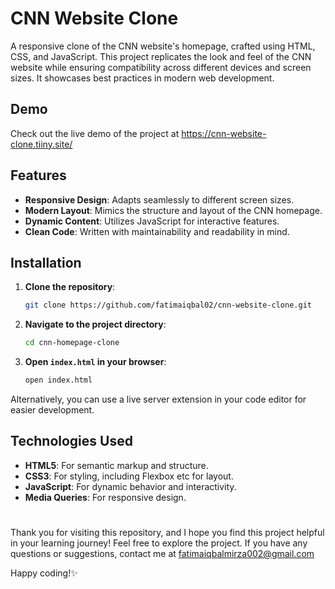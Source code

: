 # CNN Website Clone

A responsive clone of the CNN website's homepage, crafted using HTML, CSS, and JavaScript. This project replicates the look and feel of the CNN website while ensuring compatibility across different devices and screen sizes. It showcases best practices in modern web development.

## Demo

Check out the live demo of the project at https://cnn-website-clone.tiiny.site/ 

## Features

- **Responsive Design**: Adapts seamlessly to different screen sizes.
- **Modern Layout**: Mimics the structure and layout of the CNN homepage.
- **Dynamic Content**: Utilizes JavaScript for interactive features.
- **Clean Code**: Written with maintainability and readability in mind.

## Installation

1. **Clone the repository**:
    ```bash
    git clone https://github.com/fatimaiqbal02/cnn-website-clone.git
    ```
2. **Navigate to the project directory**:
    ```bash
    cd cnn-homepage-clone
    ```
3. **Open `index.html` in your browser**:
    ```bash
    open index.html
    ```

Alternatively, you can use a live server extension in your code editor for easier development.

## Technologies Used

- **HTML5**: For semantic markup and structure.
- **CSS3**: For styling, including Flexbox etc for layout.
- **JavaScript**: For dynamic behavior and interactivity.
- **Media Queries**: For responsive design.

#
Thank you for visiting this repository, and I hope you find this project helpful in your learning journey! Feel free to explore the project. If you have any questions or suggestions, contact me at fatimaiqbalmirza002@gmail.com

Happy coding!✨

